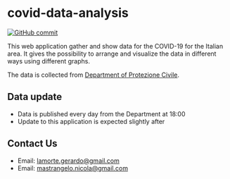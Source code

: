 # covid-data-analysis

[![GitHub commit](https://img.shields.io/github/last-commit/gerrygeko/covid-data-analysis)](https://github.com/gerrygeko/covid-data-analysis)

This web application gather and show data for the COVID-19 for the Italian area. 
It gives the possibility to arrange and visualize the data in different ways using different graphs.

The data is collected from [Department of Protezione Civile](http://www.protezionecivile.it/attivita-rischi/rischio-sanitario/emergenze/coronavirus).

## Data update
- Data is published every day from the Department at 18:00
- Update to this application is expected slightly after

## Contact Us
- Email: lamorte.gerardo@gmail.com
- Email: mastrangelo.nicola@gmail.com